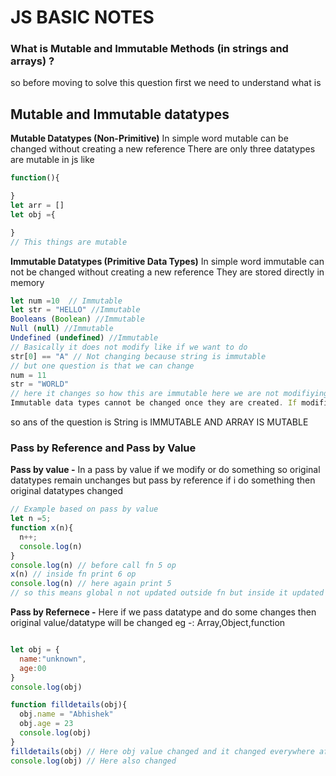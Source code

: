 # JS BASIC NOTES

### What is  Mutable and Immutable Methods (in strings and arrays) ?
so before moving to solve this question first we need to understand what is 

**Mutable and Immutable datatypes** 
--
**Mutable Datatypes (Non-Primitive)** In simple word mutable can be changed without creating a new reference There are only three datatypes are mutable in js 
like 
```js
function(){

}
let arr = []
let obj ={

}
// This things are mutable 
```

**Immutable Datatypes (Primitive Data Types)** In simple word immutable can not be changed without creating a new reference They are stored directly in memory
```js
let num =10  // Immutable
let str = "HELLO" //Immutable
Booleans (Boolean) //Immutable
Null (null) //Immutable
Undefined (undefined) //Immutable
// Basically it does not modify like if we want to do 
str[0] == "A" // Not changing because string is immutable 
// but one question is that we can change 
num = 11
str = "WORLD"
// here it changes so how this are immutable here we are not modifiying it we replace it like in immutable we cant modify it but we can completely replace it  
Immutable data types cannot be changed once they are created. If modified, a new value is created instead.
```

so ans of the question is String is IMMUTABLE AND ARRAY IS MUTABLE 

### Pass by Reference and Pass by Value 

**Pass by value -**
In a pass by value if we modify or do something so original datatypes remain unchanges but pass by reference if i do something then original datatypes changed
```js
// Example based on pass by value 
let n =5;
function x(n){
  n++;
  console.log(n)
}
console.log(n) // before call fn 5 op 
x(n) // inside fn print 6 op
console.log(n) // here again print 5
// so this means global n not updated outside fn but inside it updated so here the actual value of n is not changed
```
**Pass by Refernece -** Here if we pass datatype and do some changes then original value/datatype will be changed eg -: Array,Object,function

```js

let obj = {
  name:"unknown",
  age:00
}
console.log(obj)

function filldetails(obj){
  obj.name = "Abhishek"
  obj.age = 23
  console.log(obj)
}
filldetails(obj) // Here obj value changed and it changed everywhere after that
console.log(obj) // Here also changed 
```






